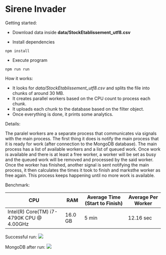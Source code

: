 # Sirene Invader

Getting started:

- Download data inside **data/StockEtablissement_utf8.csv**

- Install dependencies
```console
npm install
```

- Execute program
```console
npm run run
```

How it works:

- It looks for *data/StockEtablissement_utf8.csv* and splits the file into chunks of around 30 MB.
- It creates parallel workers based on the CPU count to process each chunk.
- It uploads each chunk to the database based on the filter object.
- Once everything is done, it prints some analytics.

Details:

The paralel workers are a separate process that communicates via signals with the main process.
The first thing it does is notify the main process that it is ready for work (after connection to the MongoDB database).
The main process has a list of available workers and a list of queued work.
Once work is available and there is at least a free worker, a worker will be set as busy and the queued work will be removed and processed by the said worker.
Once the worker has finished, another signal is sent notifying the main process, it then calculates the times it took to finish and marksthe worker as free again.
This process keeps happening until no more work is available.

Benchmark:

| CPU | RAM | Average Time (Start to Finish) | Average Per Worker |
|-----|-----|--------------------------------|--------------------|
| Intel(R) Core(TM) i7-4790K CPU @ 4.00GHz | 16.0 GB   | 5 min | 12.16 sec |

Successful run:
![](https://i.ibb.co/JsJm0FM/sirene.png)

MongoDB after run:
![](https://i.ibb.co/Lp1R9Yj/databasemongo.png)
